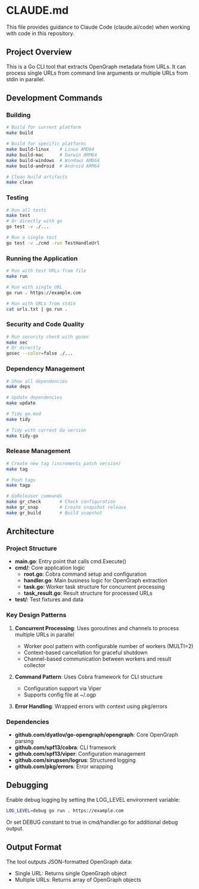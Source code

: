 # CLAUDE.md

This file provides guidance to Claude Code (claude.ai/code) when working with code in this repository.

## Project Overview

This is a Go CLI tool that extracts OpenGraph metadata from URLs. It can process single URLs from command line arguments or multiple URLs from stdin in parallel.

## Development Commands

### Building
```bash
# Build for current platform
make build

# Build for specific platforms
make build-linux    # Linux AMD64
make build-mac      # Darwin ARM64
make build-windows  # Windows AMD64
make build-android  # Android ARM64

# Clean build artifacts
make clean
```

### Testing
```bash
# Run all tests
make test
# Or directly with go
go test -v ./...

# Run a single test
go test -v ./cmd -run TestHandleUrl
```

### Running the Application
```bash
# Run with test URLs from file
make run

# Run with single URL
go run . https://example.com

# Run with URLs from stdin
cat urls.txt | go run .
```

### Security and Code Quality
```bash
# Run security check with gosec
make sec
# Or directly
gosec --color=false ./...
```

### Dependency Management
```bash
# Show all dependencies
make deps

# Update dependencies
make update

# Tidy go.mod
make tidy

# Tidy with current Go version
make tidy-go
```

### Release Management
```bash
# Create new tag (increments patch version)
make tag

# Push tags
make tagp

# GoReleaser commands
make gr_check       # Check configuration
make gr_snap        # Create snapshot release
make gr_build       # Build snapshot
```

## Architecture

### Project Structure
- **main.go**: Entry point that calls cmd.Execute()
- **cmd/**: Core application logic
  - **root.go**: Cobra command setup and configuration
  - **handler.go**: Main business logic for OpenGraph extraction
  - **task.go**: Worker task structure for concurrent processing
  - **task_result.go**: Result structure for processed URLs
- **test/**: Test fixtures and data

### Key Design Patterns

1. **Concurrent Processing**: Uses goroutines and channels to process multiple URLs in parallel
   - Worker pool pattern with configurable number of workers (MULTI=2)
   - Context-based cancellation for graceful shutdown
   - Channel-based communication between workers and result collector

2. **Command Pattern**: Uses Cobra framework for CLI structure
   - Configuration support via Viper
   - Supports config file at ~/.ogp

3. **Error Handling**: Wrapped errors with context using pkg/errors

### Dependencies
- **github.com/dyatlov/go-opengraph/opengraph**: Core OpenGraph parsing
- **github.com/spf13/cobra**: CLI framework
- **github.com/spf13/viper**: Configuration management
- **github.com/sirupsen/logrus**: Structured logging
- **github.com/pkg/errors**: Error wrapping

## Debugging

Enable debug logging by setting the LOG_LEVEL environment variable:
```bash
LOG_LEVEL=debug go run . https://example.com
```

Or set DEBUG constant to true in cmd/handler.go for additional debug output.

## Output Format

The tool outputs JSON-formatted OpenGraph data:
- Single URL: Returns single OpenGraph object
- Multiple URLs: Returns array of OpenGraph objects